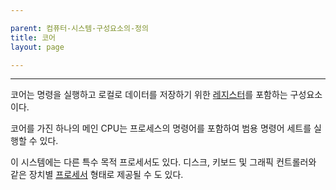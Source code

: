 ```yaml
---

parent: 컴퓨터-시스템-구성요소의-정의
title: 코어
layout: page

---
```


***

코어는 명령을 실행하고 로컬로 데이터를 저장하기 위한 [레지스터](레지스터.html)를 포함하는 구성요소이다.

코어를 가진 하나의 메인 CPU는 프로세스의 명령어를 포함하여 범용 명령어 세트를 실행할 수 있다.

이 시스템에는 다른 특수 목적 프로세서도 있다. 디스크, 키보드 및 그래픽 컨트롤러와 같은 장치별 [프로세서](프로세서.html) 형태로 제공될 수 도 있다.